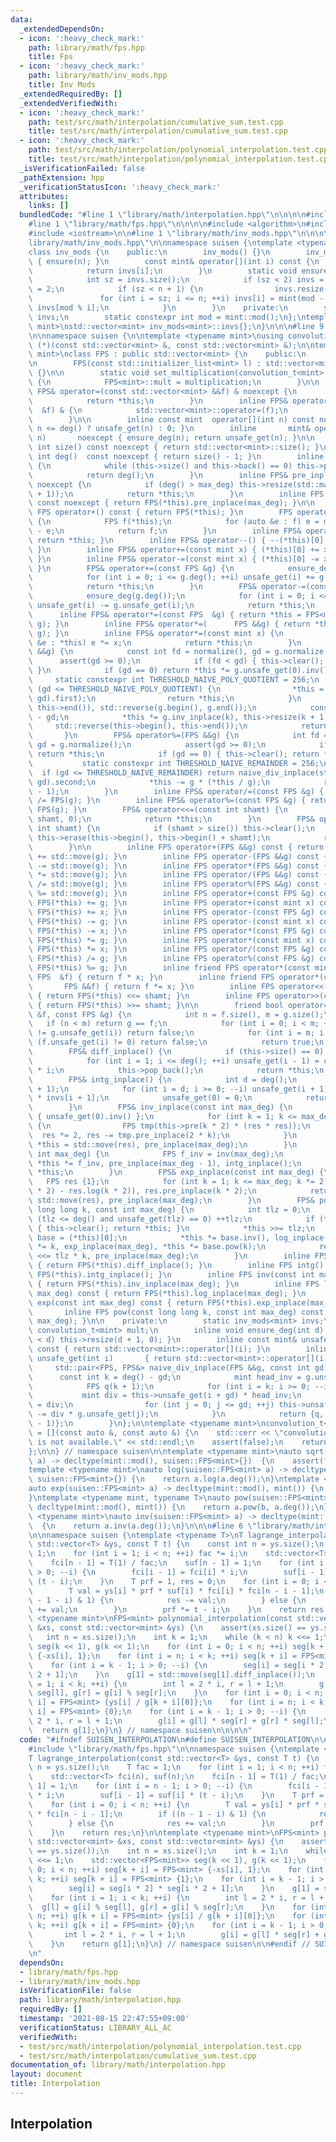 ```yaml
---
data:
  _extendedDependsOn:
  - icon: ':heavy_check_mark:'
    path: library/math/fps.hpp
    title: Fps
  - icon: ':heavy_check_mark:'
    path: library/math/inv_mods.hpp
    title: Inv Mods
  _extendedRequiredBy: []
  _extendedVerifiedWith:
  - icon: ':heavy_check_mark:'
    path: test/src/math/interpolation/cumulative_sum.test.cpp
    title: test/src/math/interpolation/cumulative_sum.test.cpp
  - icon: ':heavy_check_mark:'
    path: test/src/math/interpolation/polynomial_interpolation.test.cpp
    title: test/src/math/interpolation/polynomial_interpolation.test.cpp
  _isVerificationFailed: false
  _pathExtension: hpp
  _verificationStatusIcon: ':heavy_check_mark:'
  attributes:
    links: []
  bundledCode: "#line 1 \"library/math/interpolation.hpp\"\n\n\n\n#include <vector>\n\
    #line 1 \"library/math/fps.hpp\"\n\n\n\n#include <algorithm>\n#include <cassert>\n\
    #include <iostream>\n\n#line 1 \"library/math/inv_mods.hpp\"\n\n\n\n#line 5 \"\
    library/math/inv_mods.hpp\"\n\nnamespace suisen {\ntemplate <typename mint>\n\
    class inv_mods {\n    public:\n        inv_mods() {}\n        inv_mods(int n)\
    \ { ensure(n); }\n        const mint& operator[](int i) const {\n            ensure(i);\n\
    \            return invs[i];\n        }\n        static void ensure(int n) {\n\
    \            int sz = invs.size();\n            if (sz < 2) invs = {0, 1}, sz\
    \ = 2;\n            if (sz < n + 1) {\n                invs.resize(n + 1);\n \
    \               for (int i = sz; i <= n; ++i) invs[i] = mint(mod - mod / i) *\
    \ invs[mod % i];\n            }\n        }\n    private:\n        static std::vector<mint>\
    \ invs;\n        static constexpr int mod = mint::mod();\n};\ntemplate <typename\
    \ mint>\nstd::vector<mint> inv_mods<mint>::invs{};\n}\n\n\n#line 9 \"library/math/fps.hpp\"\
    \n\nnamespace suisen {\n\ntemplate <typename mint>\nusing convolution_t = std::vector<mint>\
    \ (*)(const std::vector<mint> &, const std::vector<mint> &);\n\ntemplate <typename\
    \ mint>\nclass FPS : public std::vector<mint> {\n    public:\n        using std::vector<mint>::vector;\n\
    \n        FPS(const std::initializer_list<mint> l) : std::vector<mint>::vector(l)\
    \ {}\n\n        static void set_multiplication(convolution_t<mint> multiplication)\
    \ {\n            FPS<mint>::mult = multiplication;\n        }\n\n        inline\
    \ FPS& operator=(const std::vector<mint> &&f) & noexcept {\n            std::vector<mint>::operator=(std::move(f));\n\
    \            return *this;\n        }\n        inline FPS& operator=(const std::vector<mint>\
    \  &f) & {\n            std::vector<mint>::operator=(f);\n            return *this;\n\
    \        }\n\n        inline const mint  operator[](int n) const noexcept { return\
    \ n <= deg() ? unsafe_get(n) : 0; }\n        inline       mint& operator[](int\
    \ n)       noexcept { ensure_deg(n); return unsafe_get(n); }\n\n        inline\
    \ int size() const noexcept { return std::vector<mint>::size(); }\n        inline\
    \ int deg()  const noexcept { return size() - 1; }\n        inline int normalize()\
    \ {\n            while (this->size() and this->back() == 0) this->pop_back();\n\
    \            return deg();\n        }\n        inline FPS& pre_inplace(int max_deg)\
    \ noexcept {\n            if (deg() > max_deg) this->resize(std::max(0, max_deg\
    \ + 1));\n            return *this;\n        }\n        inline FPS pre(int max_deg)\
    \ const noexcept { return FPS(*this).pre_inplace(max_deg); }\n\n        inline\
    \ FPS operator+() const { return FPS(*this); }\n        FPS operator-() const\
    \ {\n            FPS f(*this);\n            for (auto &e : f) e = mint::mod()\
    \ - e;\n            return f;\n        }\n        inline FPS& operator++() { ++(*this)[0];\
    \ return *this; }\n        inline FPS& operator--() { --(*this)[0]; return *this;\
    \ }\n        inline FPS& operator+=(const mint x) { (*this)[0] += x; return *this;\
    \ }\n        inline FPS& operator-=(const mint x) { (*this)[0] -= x; return *this;\
    \ }\n        FPS& operator+=(const FPS &g) {\n            ensure_deg(g.deg());\n\
    \            for (int i = 0; i <= g.deg(); ++i) unsafe_get(i) += g.unsafe_get(i);\n\
    \            return *this;\n        }\n        FPS& operator-=(const FPS &g) {\n\
    \            ensure_deg(g.deg());\n            for (int i = 0; i <= g.deg(); ++i)\
    \ unsafe_get(i) -= g.unsafe_get(i);\n            return *this;\n        }\n  \
    \      inline FPS& operator*=(const FPS  &g) { return *this = FPS<mint>::mult(*this,\
    \ g); }\n        inline FPS& operator*=(      FPS &&g) { return *this = FPS<mint>::mult(*this,\
    \ g); }\n        inline FPS& operator*=(const mint x) {\n            for (auto\
    \ &e : *this) e *= x;\n            return *this;\n        }\n        FPS& operator/=(FPS\
    \ &&g) {\n            const int fd = normalize(), gd = g.normalize();\n      \
    \      assert(gd >= 0);\n            if (fd < gd) { this->clear(); return *this;\
    \ }\n            if (gd == 0) return *this *= g.unsafe_get(0).inv();\n       \
    \     static constexpr int THRESHOLD_NAIVE_POLY_QUOTIENT = 256;\n            if\
    \ (gd <= THRESHOLD_NAIVE_POLY_QUOTIENT) {\n                *this = std::move(naive_div_inplace(std::move(g),\
    \ gd).first);\n                return *this;\n            }\n            std::reverse(this->begin(),\
    \ this->end()), std::reverse(g.begin(), g.end());\n            const int k = fd\
    \ - gd;\n            *this *= g.inv_inplace(k), this->resize(k + 1);\n       \
    \     std::reverse(this->begin(), this->end());\n            return *this;\n \
    \       }\n        FPS& operator%=(FPS &&g) {\n            int fd = normalize(),\
    \ gd = g.normalize();\n            assert(gd >= 0);\n            if (fd < gd)\
    \ return *this;\n            if (gd == 0) { this->clear(); return *this; }\n \
    \           static constexpr int THRESHOLD_NAIVE_REMAINDER = 256;\n          \
    \  if (gd <= THRESHOLD_NAIVE_REMAINDER) return naive_div_inplace(std::move(g),\
    \ gd).second;\n            *this -= g * (*this / g);\n            return pre_inplace(gd\
    \ - 1);\n        }\n        inline FPS& operator/=(const FPS &g) { return *this\
    \ /= FPS(g); }\n        inline FPS& operator%=(const FPS &g) { return *this %=\
    \ FPS(g); }\n        FPS& operator<<=(const int shamt) {\n            this->insert(this->begin(),\
    \ shamt, 0);\n            return *this;\n        }\n        FPS& operator>>=(const\
    \ int shamt) {\n            if (shamt > size()) this->clear();\n            else\
    \ this->erase(this->begin(), this->begin() + shamt);\n            return *this;\n\
    \        }\n\n        inline FPS operator+(FPS &&g) const { return FPS(*this)\
    \ += std::move(g); }\n        inline FPS operator-(FPS &&g) const { return FPS(*this)\
    \ -= std::move(g); }\n        inline FPS operator*(FPS &&g) const { return FPS(*this)\
    \ *= std::move(g); }\n        inline FPS operator/(FPS &&g) const { return FPS(*this)\
    \ /= std::move(g); }\n        inline FPS operator%(FPS &&g) const { return FPS(*this)\
    \ %= std::move(g); }\n        inline FPS operator+(const FPS &g) const { return\
    \ FPS(*this) += g; }\n        inline FPS operator+(const mint x) const { return\
    \ FPS(*this) += x; }\n        inline FPS operator-(const FPS &g) const { return\
    \ FPS(*this) -= g; }\n        inline FPS operator-(const mint x) const { return\
    \ FPS(*this) -= x; }\n        inline FPS operator*(const FPS &g) const { return\
    \ FPS(*this) *= g; }\n        inline FPS operator*(const mint x) const { return\
    \ FPS(*this) *= x; }\n        inline FPS operator/(const FPS &g) const { return\
    \ FPS(*this) /= g; }\n        inline FPS operator%(const FPS &g) const { return\
    \ FPS(*this) %= g; }\n        inline friend FPS operator*(const mint x, const\
    \ FPS  &f) { return f * x; }\n        inline friend FPS operator*(const mint x,\
    \       FPS &&f) { return f *= x; }\n        inline FPS operator<<(const int shamt)\
    \ { return FPS(*this) <<= shamt; }\n        inline FPS operator>>(const int shamt)\
    \ { return FPS(*this) >>= shamt; }\n\n        friend bool operator==(const FPS\
    \ &f, const FPS &g) {\n            int n = f.size(), m = g.size();\n         \
    \   if (n < m) return g == f;\n            for (int i = 0; i < m; ++i) if (f.unsafe_get(i)\
    \ != g.unsafe_get(i)) return false;\n            for (int i = m; i < n; ++i) if\
    \ (f.unsafe_get(i) != 0) return false;\n            return true;\n        }\n\n\
    \        FPS& diff_inplace() {\n            if (this->size() == 0) return *this;\n\
    \            for (int i = 1; i <= deg(); ++i) unsafe_get(i - 1) = unsafe_get(i)\
    \ * i;\n            this->pop_back();\n            return *this;\n        }\n\
    \        FPS& intg_inplace() {\n            int d = deg();\n            ensure_deg(d\
    \ + 1);\n            for (int i = d; i >= 0; --i) unsafe_get(i + 1) = unsafe_get(i)\
    \ * invs[i + 1];\n            unsafe_get(0) = 0;\n            return *this;\n\
    \        }\n        FPS& inv_inplace(const int max_deg) {\n            FPS res\
    \ { unsafe_get(0).inv() };\n            for (int k = 1; k <= max_deg; k *= 2)\
    \ {\n                FPS tmp(this->pre(k * 2) * (res * res));\n              \
    \  res *= 2, res -= tmp.pre_inplace(2 * k);\n            }\n            return\
    \ *this = std::move(res), pre_inplace(max_deg);\n        }\n        FPS& log_inplace(const\
    \ int max_deg) {\n            FPS f_inv = inv(max_deg);\n            diff_inplace(),\
    \ *this *= f_inv, pre_inplace(max_deg - 1), intg_inplace();\n            return\
    \ *this;\n        }\n        FPS& exp_inplace(const int max_deg) {\n         \
    \   FPS res {1};\n            for (int k = 1; k <= max_deg; k *= 2) res *= ++(pre(k\
    \ * 2) - res.log(k * 2)), res.pre_inplace(k * 2);\n            return *this =\
    \ std::move(res), pre_inplace(max_deg);\n        }\n        FPS& pow_inplace(const\
    \ long long k, const int max_deg) {\n            int tlz = 0;\n            while\
    \ (tlz <= deg() and unsafe_get(tlz) == 0) ++tlz;\n            if (tlz * k > max_deg)\
    \ { this->clear(); return *this; }\n            *this >>= tlz;\n            mint\
    \ base = (*this)[0];\n            *this *= base.inv(), log_inplace(max_deg), *this\
    \ *= k, exp_inplace(max_deg), *this *= base.pow(k);\n            return *this\
    \ <<= tlz * k, pre_inplace(max_deg);\n        }\n        inline FPS diff() const\
    \ { return FPS(*this).diff_inplace(); }\n        inline FPS intg() const { return\
    \ FPS(*this).intg_inplace(); }\n        inline FPS inv(const int max_deg) const\
    \ { return FPS(*this).inv_inplace(max_deg); }\n        inline FPS log(const int\
    \ max_deg) const { return FPS(*this).log_inplace(max_deg); }\n        inline FPS\
    \ exp(const int max_deg) const { return FPS(*this).exp_inplace(max_deg); }\n \
    \       inline FPS pow(const long long k, const int max_deg) const { return FPS(*this).pow_inplace(k,\
    \ max_deg); }\n\n    private:\n        static inv_mods<mint> invs;\n        static\
    \ convolution_t<mint> mult;\n        inline void ensure_deg(int d) { if (deg()\
    \ < d) this->resize(d + 1, 0); }\n        inline const mint& unsafe_get(int i)\
    \ const { return std::vector<mint>::operator[](i); }\n        inline       mint&\
    \ unsafe_get(int i)       { return std::vector<mint>::operator[](i); }\n\n   \
    \     std::pair<FPS, FPS&> naive_div_inplace(FPS &&g, const int gd) {\n      \
    \      const int k = deg() - gd;\n            mint head_inv = g.unsafe_get(gd).inv();\n\
    \            FPS q(k + 1);\n            for (int i = k; i >= 0; --i) {\n     \
    \           mint div = this->unsafe_get(i + gd) * head_inv;\n                q.unsafe_get(i)\
    \ = div;\n                for (int j = 0; j <= gd; ++j) this->unsafe_get(i + j)\
    \ -= div * g.unsafe_get(j);\n            }\n            return {q, pre_inplace(gd\
    \ - 1)};\n        }\n};\n\ntemplate <typename mint>\nconvolution_t<mint> FPS<mint>::mult\
    \ = [](const auto &, const auto &) {\n    std::cerr << \"convolution function\
    \ is not available.\" << std::endl;\n    assert(false);\n    return std::vector<mint>{};\n\
    };\n\n} // namespace suisen\n\ntemplate <typename mint>\nauto sqrt(suisen::FPS<mint>\
    \ a) -> decltype(mint::mod(), suisen::FPS<mint>{})  {\n    assert(false);\n}\n\
    template <typename mint>\nauto log(suisen::FPS<mint> a) -> decltype(mint::mod(),\
    \ suisen::FPS<mint>{}) {\n    return a.log(a.deg());\n}\ntemplate <typename mint>\n\
    auto exp(suisen::FPS<mint> a) -> decltype(mint::mod(), mint()) {\n    return a.exp(a.deg());\n\
    }\ntemplate <typename mint, typename T>\nauto pow(suisen::FPS<mint> a, T b) ->\
    \ decltype(mint::mod(), mint()) {\n    return a.pow(b, a.deg());\n}\ntemplate\
    \ <typename mint>\nauto inv(suisen::FPS<mint> a) -> decltype(mint::mod(), suisen::FPS<mint>{})\
    \  {\n    return a.inv(a.deg());\n}\n\n\n#line 6 \"library/math/interpolation.hpp\"\
    \n\nnamespace suisen {\ntemplate <typename T>\nT lagrange_interpolation(const\
    \ std::vector<T> &ys, const T t) {\n    const int n = ys.size();\n    T fac =\
    \ 1;\n    for (int i = 1; i < n; ++i) fac *= i;\n    std::vector<T> fci(n), suf(n);\n\
    \    fci[n - 1] = T(1) / fac;\n    suf[n - 1] = 1;\n    for (int i = n - 1; i\
    \ > 0; --i) {\n        fci[i - 1] = fci[i] * i;\n        suf[i - 1] = suf[i] *\
    \ (t - i);\n    }\n    T prf = 1, res = 0;\n    for (int i = 0; i < n; ++i) {\n\
    \        T val = ys[i] * prf * suf[i] * fci[i] * fci[n - i - 1];\n        if ((n\
    \ - 1 - i) & 1) {\n            res -= val;\n        } else {\n            res\
    \ += val;\n        }\n        prf *= t - i;\n    }\n    return res;\n}\n\ntemplate\
    \ <typename mint>\nFPS<mint> polynomial_interpolation(const std::vector<mint>\
    \ &xs, const std::vector<mint> &ys) {\n    assert(xs.size() == ys.size());\n \
    \   int n = xs.size();\n    int k = 1;\n    while (k < n) k <<= 1;\n    std::vector<FPS<mint>>\
    \ seg(k << 1), g(k << 1);\n    for (int i = 0; i < n; ++i) seg[k + i] = FPS<mint>\
    \ {-xs[i], 1};\n    for (int i = n; i < k; ++i) seg[k + i] = FPS<mint> {1};\n\
    \    for (int i = k - 1; i > 0; --i) {\n        seg[i] = seg[i * 2] * seg[i *\
    \ 2 + 1];\n    }\n    g[1] = std::move(seg[1].diff_inplace());\n    for (int i\
    \ = 1; i < k; ++i) {\n        int l = 2 * i, r = l + 1;\n        g[l] = g[i] %\
    \ seg[l], g[r] = g[i] % seg[r];\n    }\n    for (int i = 0; i < n; ++i) g[k +\
    \ i] = FPS<mint> {ys[i] / g[k + i][0]};\n    for (int i = n; i < k; ++i) g[k +\
    \ i] = FPS<mint> {0};\n    for (int i = k - 1; i > 0; --i) {\n        int l =\
    \ 2 * i, r = l + 1;\n        g[i] = g[l] * seg[r] + g[r] * seg[l];\n    }\n  \
    \  return g[1];\n}\n} // namespace suisen\n\n\n\n"
  code: "#ifndef SUISEN_INTERPOLATION\n#define SUISEN_INTERPOLATION\n\n#include <vector>\n\
    #include \"library/math/fps.hpp\"\n\nnamespace suisen {\ntemplate <typename T>\n\
    T lagrange_interpolation(const std::vector<T> &ys, const T t) {\n    const int\
    \ n = ys.size();\n    T fac = 1;\n    for (int i = 1; i < n; ++i) fac *= i;\n\
    \    std::vector<T> fci(n), suf(n);\n    fci[n - 1] = T(1) / fac;\n    suf[n -\
    \ 1] = 1;\n    for (int i = n - 1; i > 0; --i) {\n        fci[i - 1] = fci[i]\
    \ * i;\n        suf[i - 1] = suf[i] * (t - i);\n    }\n    T prf = 1, res = 0;\n\
    \    for (int i = 0; i < n; ++i) {\n        T val = ys[i] * prf * suf[i] * fci[i]\
    \ * fci[n - i - 1];\n        if ((n - 1 - i) & 1) {\n            res -= val;\n\
    \        } else {\n            res += val;\n        }\n        prf *= t - i;\n\
    \    }\n    return res;\n}\n\ntemplate <typename mint>\nFPS<mint> polynomial_interpolation(const\
    \ std::vector<mint> &xs, const std::vector<mint> &ys) {\n    assert(xs.size()\
    \ == ys.size());\n    int n = xs.size();\n    int k = 1;\n    while (k < n) k\
    \ <<= 1;\n    std::vector<FPS<mint>> seg(k << 1), g(k << 1);\n    for (int i =\
    \ 0; i < n; ++i) seg[k + i] = FPS<mint> {-xs[i], 1};\n    for (int i = n; i <\
    \ k; ++i) seg[k + i] = FPS<mint> {1};\n    for (int i = k - 1; i > 0; --i) {\n\
    \        seg[i] = seg[i * 2] * seg[i * 2 + 1];\n    }\n    g[1] = std::move(seg[1].diff_inplace());\n\
    \    for (int i = 1; i < k; ++i) {\n        int l = 2 * i, r = l + 1;\n      \
    \  g[l] = g[i] % seg[l], g[r] = g[i] % seg[r];\n    }\n    for (int i = 0; i <\
    \ n; ++i) g[k + i] = FPS<mint> {ys[i] / g[k + i][0]};\n    for (int i = n; i <\
    \ k; ++i) g[k + i] = FPS<mint> {0};\n    for (int i = k - 1; i > 0; --i) {\n \
    \       int l = 2 * i, r = l + 1;\n        g[i] = g[l] * seg[r] + g[r] * seg[l];\n\
    \    }\n    return g[1];\n}\n} // namespace suisen\n\n#endif // SUISEN_INTERPOLATION\n\
    \n"
  dependsOn:
  - library/math/fps.hpp
  - library/math/inv_mods.hpp
  isVerificationFile: false
  path: library/math/interpolation.hpp
  requiredBy: []
  timestamp: '2021-08-15 22:47:55+09:00'
  verificationStatus: LIBRARY_ALL_AC
  verifiedWith:
  - test/src/math/interpolation/polynomial_interpolation.test.cpp
  - test/src/math/interpolation/cumulative_sum.test.cpp
documentation_of: library/math/interpolation.hpp
layout: document
title: Interpolation
---
```

## Interpolation